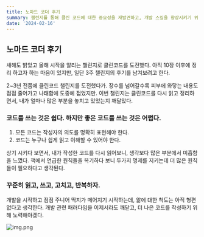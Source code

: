 ```yaml
---
title: 노마드 코더 후기
summary: 챌린지를 통해 클린 코드에 대한 중요성을 재발견하고, 개발 스킬을 향상시키기 위한 경험을 나눈 후기가 인상적입니다. 코드를 단순히 작성하는 것과 좋은 코드를 작성하는 것 사이에 큰 차이가 있음을 깨닫는 과정은 모든 개발자가 겪는 성장의 한 단계입니다. 클린 코드 원칙을 일상적인 개발 작업에 적용하려는 노력은 코드의 질을 높이고, 유지보수가 용이한 소프트웨어를 만드는 데 크게 기여할 것입니다. 또한, 지속적인 학습과 개선의 중요성을 강조하는 것은 개발자로서의 성장에 매우 중요한 부분입니다. 이러한 경험을 공유함으로써 다른 개발자들에게도 영감을 줄 수 있으며, 같은 과정을 겪고 있는 이들에게도 큰 도움이 될 것입니다. 계속해서 꾸준히 읽고, 쓰고, 고치고 반복하는 자세를 유지한다면, 더욱 성숙한 개발자로 성장할 수 있을 것입니다.
date: '2024-02-16'
---
```


## 노마드 코더 후기

새해도 밝았고 올해 시작을 알리는 챌린지로 클린코드를 도전했다.
아직 10장 이후에 정리 하고자 하는 마음이 있지만, 일단 3주 챌린지의 후기를 남겨보려고 한다.

2~3년 전쯤에 클린코드 챌린지를 도전했다가. 장수를 넘어갈수록 피부에 와닿는 내용도 점점 줄어가고 나태함에 도중에 접었지만.
이번 챌린지는 클린코드를 다시 읽고 정리하면서, 내가 얼마나 많은 부분을 놓치고 있었는지 깨달았다.

### 코드를 쓰는 것은 쉽다. 하지만 좋은 코드를 쓰는 것은 어렵다.

1. 모든 코드는 작성자의 의도를 명확히 표현해야 한다.
2. 코드는 누구나 쉽게 읽고 이해할 수 있어야 한다.

상기 시키다 보면서, 내가 작성한 코드를 다시 읽어보니, 생각보다 많은 부분에서 미흡함을 느꼈다.
책에서 언급한 원칙들을 복기하다 보니 두가지 명제를 지키는데 더 많은 원칙들이 필요하다고 생각된다.

### 꾸준히 읽고, 쓰고, 고치고, 반복하자.

개발을 시작하고 점점 주니어 딱지가 떼어지기 시작하는데, 앎에 대한 척도는 아직 형편없다고 생각한다.
개발 관련 패러다임을 이제서라도 깨닫고, 더 나은 코드를 작성하기 위해 노력해야겠다.

![img.png](/imgs/nomad_complete.png)


